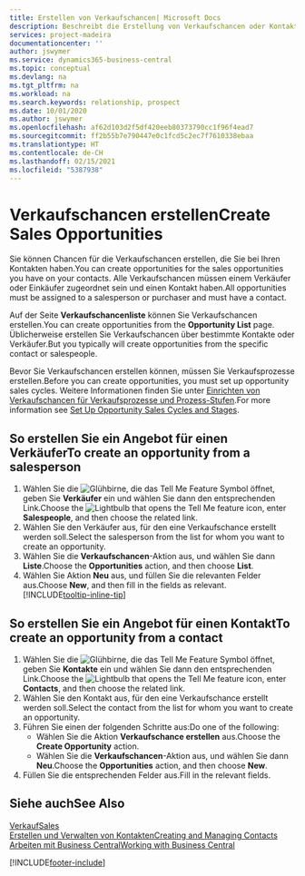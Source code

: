 ```yaml
---
title: Erstellen von Verkaufschancen| Microsoft Docs
description: Beschreibt die Erstellung von Verkaufschancen oder Kontakten in  Business Central.
services: project-madeira
documentationcenter: ''
author: jswymer
ms.service: dynamics365-business-central
ms.topic: conceptual
ms.devlang: na
ms.tgt_pltfrm: na
ms.workload: na
ms.search.keywords: relationship, prospect
ms.date: 10/01/2020
ms.author: jswymer
ms.openlocfilehash: af62d103d2f5df420eeb80373790cc1f96f4ead7
ms.sourcegitcommit: ff2b55b7e790447e0c1fcd5c2ec7f7610338ebaa
ms.translationtype: HT
ms.contentlocale: de-CH
ms.lasthandoff: 02/15/2021
ms.locfileid: "5387938"
---
```

# <a name="create-sales-opportunities"></a><span data-ttu-id="8f67b-103">Verkaufschancen erstellen</span><span class="sxs-lookup"><span data-stu-id="8f67b-103">Create Sales Opportunities</span></span>
<span data-ttu-id="8f67b-104">Sie können Chancen für die Verkaufschancen erstellen, die Sie bei Ihren Kontakten haben.</span><span class="sxs-lookup"><span data-stu-id="8f67b-104">You can create opportunities for the sales opportunities you have on your contacts.</span></span> <span data-ttu-id="8f67b-105">Alle Verkaufschancen müssen einem Verkäufer oder Einkäufer zugeordnet sein und einen Kontakt haben.</span><span class="sxs-lookup"><span data-stu-id="8f67b-105">All opportunities must be assigned to a salesperson or purchaser and must have a contact.</span></span>

<span data-ttu-id="8f67b-106">Auf der Seite **Verkaufschancenliste** können Sie Verkaufschancen erstellen.</span><span class="sxs-lookup"><span data-stu-id="8f67b-106">You can create opportunities from the **Opportunity List** page.</span></span> <span data-ttu-id="8f67b-107">Üblicherweise erstellen Sie Verkaufschancen über bestimmte Kontakte oder Verkäufer.</span><span class="sxs-lookup"><span data-stu-id="8f67b-107">But you typically will create opportunities from the specific contact or salespeople.</span></span>

<span data-ttu-id="8f67b-108">Bevor Sie Verkaufschancen erstellen können, müssen Sie Verkaufsprozesse erstellen.</span><span class="sxs-lookup"><span data-stu-id="8f67b-108">Before you can create opportunities, you must set up opportunity sales cycles.</span></span> <span data-ttu-id="8f67b-109">Weitere Informationen finden Sie unter [Einrichten von Verkaufschancen für Verkaufsprozesse und Prozess-Stufen](marketing-how-setup-opportunity-sales-cycles-stages.md).</span><span class="sxs-lookup"><span data-stu-id="8f67b-109">For more information see [Set Up Opportunity Sales Cycles and Stages](marketing-how-setup-opportunity-sales-cycles-stages.md).</span></span>

## <a name="to-create-an-opportunity-from-a-salesperson"></a><span data-ttu-id="8f67b-110">So erstellen Sie ein Angebot für einen Verkäufer</span><span class="sxs-lookup"><span data-stu-id="8f67b-110">To create an opportunity from a salesperson</span></span>
1. <span data-ttu-id="8f67b-111">Wählen Sie die ![Glühbirne, die das Tell Me Feature](media/ui-search/search_small.png "Tell Me-Funktion") Symbol öffnet, geben Sie **Verkäufer** ein und wählen Sie dann den entsprechenden Link.</span><span class="sxs-lookup"><span data-stu-id="8f67b-111">Choose the ![Lightbulb that opens the Tell Me feature](media/ui-search/search_small.png "Tell me what you want to do") icon, enter **Salespeople**, and then choose the related link.</span></span>
2. <span data-ttu-id="8f67b-112">Wählen Sie den Verkäufer aus, für den eine Verkaufschance erstellt werden soll.</span><span class="sxs-lookup"><span data-stu-id="8f67b-112">Select the salesperson from the list for whom you want to create an opportunity.</span></span>
3. <span data-ttu-id="8f67b-113">Wählen Sie die **Verkaufschancen**-Aktion aus, und wählen Sie dann **Liste**.</span><span class="sxs-lookup"><span data-stu-id="8f67b-113">Choose the **Opportunities** action, and then choose **List**.</span></span>
4. <span data-ttu-id="8f67b-114">Wählen Sie Aktion **Neu** aus, und füllen Sie die relevanten Felder aus.</span><span class="sxs-lookup"><span data-stu-id="8f67b-114">Choose **New**, and then fill in the fields as relevant.</span></span> [!INCLUDE[tooltip-inline-tip](includes/tooltip-inline-tip_md.md)]  



## <a name="to-create-an-opportunity-from-a-contact"></a><span data-ttu-id="8f67b-115">So erstellen Sie ein Angebot für einen Kontakt</span><span class="sxs-lookup"><span data-stu-id="8f67b-115">To create an opportunity from a contact</span></span>
1. <span data-ttu-id="8f67b-116">Wählen Sie die ![Glühbirne, die das Tell Me Feature](media/ui-search/search_small.png "Tell Me-Funktion") Symbol öffnet, geben Sie **Kontakte** ein und wählen Sie dann den entsprechenden Link.</span><span class="sxs-lookup"><span data-stu-id="8f67b-116">Choose the ![Lightbulb that opens the Tell Me feature](media/ui-search/search_small.png "Tell me what you want to do") icon, enter **Contacts**, and then choose the related link.</span></span>
2. <span data-ttu-id="8f67b-117">Wählen Sie den Kontakt aus, für den eine Verkaufschance erstellt werden soll.</span><span class="sxs-lookup"><span data-stu-id="8f67b-117">Select the contact from the list for whom you want to create an opportunity.</span></span>
3. <span data-ttu-id="8f67b-118">Führen Sie einen der folgenden Schritte aus:</span><span class="sxs-lookup"><span data-stu-id="8f67b-118">Do one of the following:</span></span>
   * <span data-ttu-id="8f67b-119">Wählen Sie die Aktion **Verkaufschance erstellen** aus.</span><span class="sxs-lookup"><span data-stu-id="8f67b-119">Choose the **Create Opportunity** action.</span></span>
   * <span data-ttu-id="8f67b-120">Wählen Sie die **Verkaufschancen**-Aktion aus, und wählen Sie dann **Neu**.</span><span class="sxs-lookup"><span data-stu-id="8f67b-120">Choose the  **Opportunities** action, and then choose **New**.</span></span>
4. <span data-ttu-id="8f67b-121">Füllen Sie die entsprechenden Felder aus.</span><span class="sxs-lookup"><span data-stu-id="8f67b-121">Fill in the relevant fields.</span></span>

## <a name="see-also"></a><span data-ttu-id="8f67b-122">Siehe auch</span><span class="sxs-lookup"><span data-stu-id="8f67b-122">See Also</span></span>
[<span data-ttu-id="8f67b-123">Verkauf</span><span class="sxs-lookup"><span data-stu-id="8f67b-123">Sales</span></span>](sales-manage-sales.md)  
[<span data-ttu-id="8f67b-124">Erstellen und Verwalten von Kontakten</span><span class="sxs-lookup"><span data-stu-id="8f67b-124">Creating and Managing Contacts</span></span>](marketing-contacts.md)  
[<span data-ttu-id="8f67b-125">Arbeiten mit Business Central</span><span class="sxs-lookup"><span data-stu-id="8f67b-125">Working with Business Central</span></span>](ui-work-product.md)


[!INCLUDE[footer-include](includes/footer-banner.md)]
